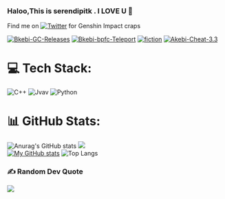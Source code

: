 ### Haloo,This is serendipitk . I LOVE U 👋
Find me on [![Twitter][1.2]][1] for Genshin Impact craps

[1.2]: http://i.imgur.com/wWzX9uB.png (twitter icon without padding)
[2.2]: https://raw.githubusercontent.com/MartinHeinz/MartinHeinz/master/linkedin-3-16.png (LinkedIn icon without padding)

<!-- Links to your social media accounts -->

[1]: https://twitter.com/serendipitk
[![Bkebi-GC-Releases](https://github-readme-stats.vercel.app/api/pin/?username=serendipitk&repo=Bkebi-GC-Releases)](https://github.com/serendipitk/Bkebi-GC-Releases)
[![Bkebi-bpfc-Teleport](https://github-readme-stats.vercel.app/api/pin/?username=serendipitk&repo=Bkebi-bpfc-Teleport)]([https://github.com/Xcating/Jscs](https://github.com/serendipitk/Bkebi-bpfc-Teleport))
[![fiction](https://github-readme-stats.vercel.app/api/pin/?username=serendipitk&repo=fiction)](https://github.com/serendipitk/fiction)
[![Akebi-Cheat-3.3](https://github.com/serendipitk/Akebi-Cheat-3.3)](https://github.com/serendipitk/Akebi-Cheat-3.3)
# 💻 Tech Stack:
![C++](https://img.shields.io/badge/c++-%2300599C.svg?style=for-the-badge&logo=c%2B%2B&logoColor=white) ![Jvav](https://img.shields.io/badge/Jvav-%232C2D72.svg?style=for-the-badge&logo=lua&logoColor=white) ![Python](https://img.shields.io/badge/python-%232C2D72.svg?style=for-the-badge&logo=lua&logoColor=white)
# 📊 GitHub Stats:
![Anurag's GitHub stats](https://github-readme-stats.vercel.app/api?username=anuraghazra&show_icons=true&theme=transparent)
![](https://github-readme-streak-stats.herokuapp.com/?user=tedddeptrai&theme=dark&hide_border=false)<br/>
[![My GitHub stats](https://github-readme-stats.vercel.app/api?username=Thereallo1026&theme=dark&show_icons=true)](https://github.com/serendipitk/serendipitk)
![Top Langs](https://github-readme-stats.vercel.app/api/top-langs/?username=serendipitk&layout=compact&theme=tokyonight)

### ✍️ Random Dev Quote
![](https://quotes-github-readme.vercel.app/api?type=horizontal&theme=radical)


<!-- Proudly created with GPRM ( https://gprm.itsvg.in ) -->
